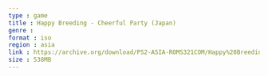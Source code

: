 ```yaml
---
type : game
title : Happy Breeding - Cheerful Party (Japan)
genre : 
format : iso
region : asia
link : https://archive.org/download/PS2-ASIA-ROMS321COM/Happy%20Breeding%20-%20Cheerful%20Party%20%28Japan%29.7z
size : 538MB
---
```


